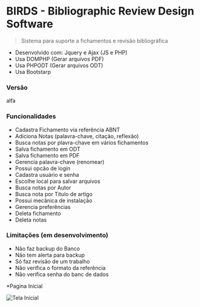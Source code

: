 BIRDS - Bibliographic Review Design Software
=========================

> Sistema para suporte a fichamentos e revisão bibliográfica

* Desenvolvido com: Jquery e Ajax (JS e PHP)
* Usa DOMPHP (Gerar arquivos PDF)
* Usa PHPODT (Gerar arquivos ODT)
* Usa Bootstarp

### Versão
alfa

### Funcionalidades

* Cadastra Fichamento via referência ABNT
* Adiciona Notas (palavra-chave, citação, reflexão)
* Busca notas por plavra-chave em vários fichamentos
* Salva fichamento em ODT
* Salva fichamento em PDF
* Gerencia palavra-chave (renomear)
* Possui opcão de login
* Cadastra usuário e senha
* Escolhe local para salvar arquivos
* Busca notas por Autor
* Busca nota por Titulo de artigo
* Possui mecânica de instalação
* Gerencia preferências
* Deleta fichamento
* Deleta notas

### Limitações (em desenvolvimento)

* Não faz backup do Banco
* Não tem alerta para backup
* Só faz revisão de um trabalho
* Não verifica o formato da referência
* Não verifica senha do banc de dados



*Pagina Inicial

![Tela Inicial]("https://github.com/LuisAraujo/BIRDS-Bibliographic-review-design-software/blob/master/tela.png")

